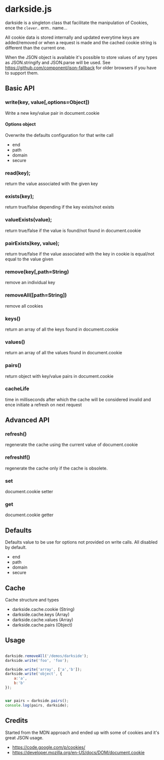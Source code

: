 darkside.js
===========

darkside is a singleton class that facilitate the manipulation of Cookies, ence the `clever`.. erm.. name...

All cookie data is stored internally and updated everytime keys are added/removed or when a request is made and the cached cookie string is different than the current one.

When the JSON object is available it's possible to store values of any types as JSON.stringify and JSON.parse will be used.
See https://github.com/component/json-fallback for older browsers if you have to support them.

## Basic API

### write(key, value[,options=Object])

Write a new key/value pair in document.cookie

#### Options object

Overwrite the defaults configuration for that write call

* end
* path
* domain
* secure

### read(key);

return the value associated with the given key

### exists(key);

return true/false depending if the key exists/not exists

### valueExists(value);

return true/false if the value is found/not found in document.cookie

### pairExists)key, value);

return true/false if the value associated with the key in cookie is equal/not equal to the value given

### remove(key[,path=String)

remove an individual key

### removeAll([path=String])

remove all cookies

### keys()

return an array of all the keys found in document.cookie

### values()

return an array of all the values found in document.cookie

### pairs()

return object with key/value pairs in document.cookie

### cacheLife

time in milliseconds after which the cache will be considered invalid and ence initiate a refresh on next request

## Advanced API

### refresh()

regenerate the cache using the current value of document.cookie

### refreshIf()

regenerate the cache only if the cache is obsolete.

### set

document.cookie setter

### get

document.cookie getter

## Defaults

Defaults value to be use for options not provided on write calls. All disabled by default.

* end
* path
* domain
* secure

## Cache

Cache structure and types

* darkside.cache.cookie (String)
* darkside.cache.keys (Array)
* darkside.cache.values (Array)
* darkside.cache.pairs (Object)

## Usage

```javascript

darkside.removeAll('/demos/darkside');
darkside.write('foo', 'foo');

darkside.write('array', ['a','b']);
darkside.write('object', {
	a:'a',
	b:'b'
});


var pairs = darkside.pairs();
console.log(pairs, darkside);

```

## Credits

Started from the MDN approach and ended up with some of cookies and it's great JSON usage.

* https://code.google.com/p/cookies/
* https://developer.mozilla.org/en-US/docs/DOM/document.cookie